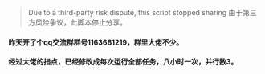 > Due to a third-party risk dispute, this script stopped sharing
> 由于第三方风险争议，此脚本停止分享。   
#### 昨天开了个qq交流群群号1163681219，群里大佬不少。     
#### 经过大佬的指点，已经修改成每次运行全部任务，八小时一次，并行数3。
